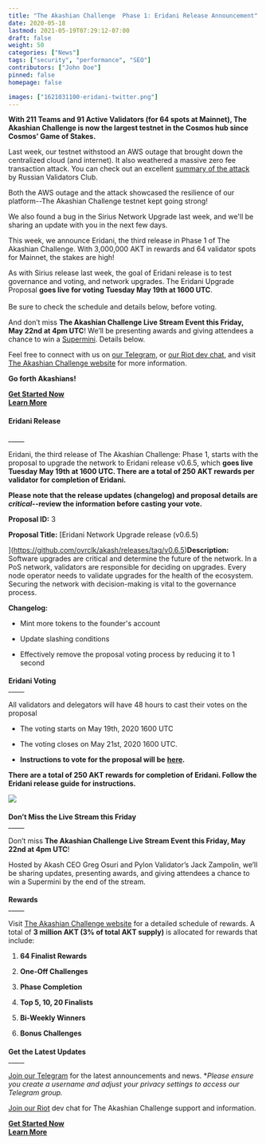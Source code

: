 ```yaml
---
title: "The Akashian Challenge  Phase 1: Eridani Release Announcement"
date: 2020-05-18
lastmod: 2021-05-19T07:29:12-07:00
draft: false
weight: 50
categories: ["News"]
tags: ["security", "performance", "SEO"]
contributors: ["John Doe"]
pinned: false
homepage: false

images: ["1621031100-eridani-twitter.png"]
---
```

**With 211 Teams and 91 Active Validators (for 64 spots at Mainnet), The Akashian Challenge is now the largest testnet in the Cosmos hub since Cosmos’ Game of Stakes.**  
  
Last week, our testnet withstood an AWS outage that brought down the centralized cloud (and internet). It also weathered a massive zero fee transaction attack. You can check out an excellent [summary of the attack](https://medium.com/@novysf/the-outcome-from-akash-testnet-zero-fee-transaction-attack-5fd4aaa68d97) by Russian Validators Club.  
  
Both the AWS outage and the attack showcased the resilience of our platform--The Akashian Challenge testnet kept going strong!   
  
We also found a bug in the Sirius Network Upgrade last week, and we'll be sharing an update with you in the next few days.  
  
This week, we announce Eridani, the third release in Phase 1 of The Akashian Challenge. With 3,000,000 AKT in rewards and 64 validator spots for Mainnet, the stakes are high!   
  
As with Sirius release last week, the goal of Eridani release is to test governance and voting, and network upgrades. The Eridani Upgrade Proposal **goes live for voting Tuesday May 19th at 1600 UTC**.  
   
Be sure to check the schedule and details below, before voting.  
  
And don’t miss **The Akashian Challenge Live Stream Event this Friday, May 22nd at 4pm UTC**! We’ll be presenting awards and giving attendees a chance to win a [Supermini](https://akash.network/supermini/). Details below.  
  
Feel free to connect with us on [our Telegram](https://t.me/AkashNW), or [our Riot dev chat](https://riot.im/app/#/room/#akashnet:matrix.org), and visit [The Akashian Challenge website](https://akash.network/challenge/) for more information.  
  
**Go forth Akashians!**

[**Get Started Now**](https://docs.akash.network/akashian/phase1#eridani-upgrade)  
[**Learn More**](https://akash.network/challenge/)

#### **Eridani Release**  
\_\_\_\_\_

Eridani, the third release of The Akashian Challenge: Phase 1, starts with the proposal to upgrade the network to Eridani release v0.6.5, which **goes live Tuesday May 19th at 1600 UTC. There are a total of 250 AKT rewards per validator for completion of Eridani.**  
  
**Please note that the release updates (changelog) and proposal details are** _**critical**_**\--review the information before casting your vote.**  
  
**Proposal ID:** 3  
  
**Proposal Title:** [Eridani Network Upgrade release (v0.6.5)  
  
](https://github.com/ovrclk/akash/releases/tag/v0.6.5)**Description:** Software upgrades are critical and determine the future of the network. In a PoS network, validators are responsible for deciding on upgrades. Every node operator needs to validate upgrades for the health of the ecosystem. Securing the network with decision-making is vital to the governance process.  
  
**Changelog:**

*   Mint more tokens to the founder's account
    
*   Update slashing conditions
    
*   Effectively remove the proposal voting process by reducing it to 1 second
    

####   
**Eridani Voting**  
\_\_\_\_\_

All validators and delegators will have 48 hours to cast their votes on the proposal

*   The voting starts on May 19th, 2020 1600 UTC
    
*   The voting closes on May 21st, 2020 1600 UTC.
    
*   **Instructions to vote for the proposal will be** [**here**](https://docs.akash.network/akashian/phase1#eridani-upgrade)**.**
    

**There are a total of 250 AKT rewards for completion of Eridani. Follow the Eridani release guide for instructions.**

![](https://www.datocms-assets.com/45776/1620922422-screen-shot-2020-05-18-at-12-22-35-pm.png)

####   
**Don’t Miss the Live Stream this Friday**  
\_\_\_\_\_

Don’t miss **The Akashian Challenge Live Stream Event this Friday, May 22nd at 4pm UTC**! 

Hosted by Akash CEO Greg Osuri and Pylon Validator’s Jack Zampolin, we’ll be sharing updates, presenting awards, and giving attendees a chance to win a Supermini by the end of the stream.

####   
**Rewards**  
\_\_\_\_\_

Visit [The Akashian Challenge website](https://akash.network/blog/the-akashian-challenge-incentivized-testnet-live/) for a detailed schedule of rewards. A total of **3 million AKT (3% of total AKT supply)** is allocated for rewards that include:

1.  **64 Finalist Rewards**
    
2.  **One-Off Challenges**
    
3.  **Phase Completion**
    
4.  **Top 5, 10, 20 Finalists**
    
5.  **Bi-Weekly Winners**
    
6.  **Bonus Challenges**
    

####   
**Get the Latest Updates**  
\_\_\_\_\_

[Join our Telegram](https://t.me/AkashNW) for the latest announcements and news. \*_Please ensure you create a username and adjust your privacy settings to access our Telegram group._

[Join our Riot](https://riot.im/app/#/room/#akashnet:matrix.org) dev chat for The Akashian Challenge support and information.

[**Get Started Now**](https://docs.akash.network/akashian/phase1#eridani-upgrade)  
[**Learn More**](https://akash.network/challenge/)